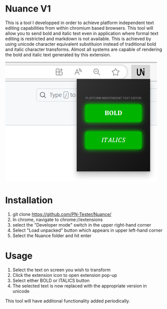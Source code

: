   # Nuance V1
This is a tool I developped in order to achieve platform independent text editing capabilities from within chromium based browsers. This tool will allow you to send bold and italic text even in application where 
formal text editing is restricted and markdown is not available. This is achieved by using unicode character equivalent substituion instead of traditional bold and italic character transforms.
Almost all systems are capable of rendering the bold and italic text generated by this extension.

![Nuance Screenshot](https://github.com/PN-Tester/Nuance/blob/main/screenshot.png)

# Installation

1. git clone https://github.com/PN-Tester/Nuance/
2. In chrome, navigate to chrome://extensions
3. select the "Developer mode" switch in the upper right-hand corner
4. Select "Load unpacked" button which appears in upper left-hand corner
5. Select the Nuance folder and hit enter

# Usage
1. Select the text on screen you wish to transform
2. Click the extension icon to open extension pop-up
3. Select either BOLD or ITALICS button
4. The selected text is now replaced with the appropriate version in unicode

This tool will have additonal functionality added periodically.
